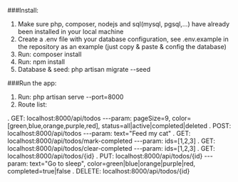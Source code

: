 ###Install:
1. Make sure php, composer, nodejs and sql(mysql, pgsql,...) have already been installed in your local machine
2. Create a .env file with your database configuration, see .env.example in the repository as an example (just copy & paste & config the database)
3. Run: composer install
4. Run: npm install
5. Database & seed: php artisan migrate --seed

###Run the app:
1. Run: php artisan serve --port=8000
2. Route list:

. GET: localhost:8000/api/todos ---param: pageSize=9, color=[green,blue,orange,purple,red], status=all|active|completed|deleted
. POST: localhost:8000/api/todos ---param: text="Feed my cat"
. GET: localhost:8000/api/todos/mark-completed ---param: ids=[1,2,3]
. GET: localhost:8000/api/todos/clear-completed ---param: ids=[1,2,3]
. GET: localhost:8000/api/todos/{id}
. PUT: localhost:8000/api/todos/{id} ---param: text="Go to sleep", color=green|blue|orange|purple|red, completed=true|false
. DELETE: localhost:8000/api/todos/{id}

